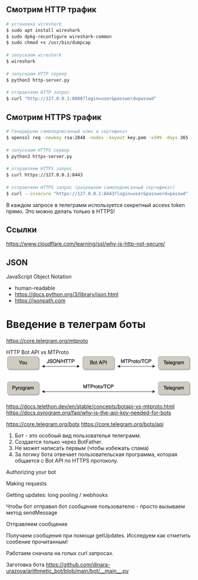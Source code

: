 ## Смотрим HTTP трафик

```bash
# установка wireshark
$ sudo apt install wireshark
$ sudo dpkg-reconfigure wireshark-common
$ sudo chmod +x /usr/bin/dumpcap

# запускаем wireshark
$ wireshark

# запускаем HTTP сервер
$ python3 http-server.py

# отправляем HTTP запрос
$ curl "http://127.0.0.1:8000?login=user&password=passwd"
```

## Смотрим HTTPS трафик

```bash
# Генерируем самоподписанный ключ и сертификат
$ openssl req -newkey rsa:2048 -nodes -keyout key.pem -x509 -days 365 -out cert.pem

# запускаем HTTPS сервер
$ python3 https-server.py

# отправляем HTTPS запрос
$ curl https://127.0.0.1:8443

# отправляем HTTPS запрос (разрешаем самоподписанный сертификат)
$ curl --insecure "https://127.0.0.1:8443?login=user&password=passwd"
```

В каждом запросе в телеграмм используется секретный access token прямо. Это можно делать только в HTTPS!

## Ссылки
https://www.cloudflare.com/learning/ssl/why-is-http-not-secure/


## JSON

JavaScript Object Notation
- human-readable
- https://docs.python.org/3/library/json.html
- https://jsonpath.com


# Введение в телеграм боты

https://core.telegram.org/mtproto

HTTP Bot API vs MTProto
![HTTP Bot API vs MTProto](mtproto-vs-bot-api.png)

https://docs.telethon.dev/en/stable/concepts/botapi-vs-mtproto.html
https://docs.pyrogram.org/faq/why-is-the-api-key-needed-for-bots


https://core.telegram.org/bots
https://core.telegram.org/bots/api

1. Бот - это особоый вид пользователья телеграмм.
2. Создается только через BotFather.
3. Не может написать первым (чтобы избежать спама)
4. За логику бота отвечает пользовательская программа, которая общается с Bot API по HTTPS протоколу.


Authorizing your bot

Making requests

Getting updates: long pooling / webhooks

Чтобы бот отправил бот сообщение пользователю - просто вызываем метод sendMessage

Отправляем сообщение

Получаем сообщения при помощи getUpdates. Исследуем как отметить сообение прочитанным!

Работаем сначала на голых curl запросах.

Заготовка бота https://github.com/dinara-urazova/arithmetic_bot/blob/main/bot/__main__.py
